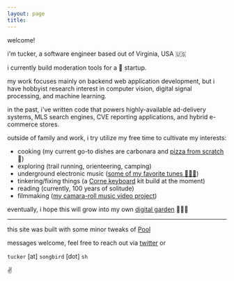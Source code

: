 ```yaml
---
layout: page
title:
---
```


welcome!

i'm tucker, a software engineer based out of Virginia, USA 🇺🇸

i currently build moderation tools for a 🦄  startup.

my work focuses mainly on backend web application development, but i have hobbyist research interest in computer vision, digital signal processing, and machine learning.

in the past, i've written code that powers highly-available ad-delivery systems, MLS search engines, CVE reporting applications, and hybrid e-commerce stores.

outside of family and work, i try utilize my free time to cultivate my interests:
  * cooking (my current go-to dishes are carbonara and [pizza from scratch](https://twitter.com/tttuckerrr/status/1450540042817048579?s=20) 🍕)
  * exploring (trail running, orienteering, camping)
  * underground electronic music  ([some of my favorite tunes 💃💃💃](https://open.spotify.com/playlist/2m5v9AuwYBKqj3ch1QbtVC?si=bc343e28479e440c))
  * tinkering/fixing things (a [Corne keyboard](https://github.com/foostan/crkbd) kit build at the moment)
  * reading (currently, 100 years of solitude)
  * filmmaking ([my camara-roll music video project](https://www.youtube.com/channel/UC0hRSCoTpUxopM7l9RDMZ3w/videos))

eventually, i hope this will grow into my own [digital garden](https://nesslabs.com/digital-garden-set-up) 💐🌷🌻

---

this site was built with some minor tweaks of [Pool](https://getpoole.com/)

messages welcome, feel free to reach out via [twitter](https://twitter.com/tttuckerrr) or

`tucker` [at] `songbird` [dot] `sh`

✌️

